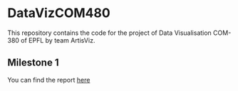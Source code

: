 # DataVizCOM480
This repository contains the code for the project of Data Visualisation COM-380 of EPFL by team ArtisViz.

## Milestone 1

You can find the report [here]()
